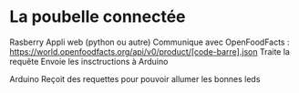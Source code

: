 # La poubelle connectée

Rasberry
    Appli web (python ou autre)
        Communique avec OpenFoodFacts : https://world.openfoodfacts.org/api/v0/product/[code-barre].json
        Traite la requête 
        Envoie les insctructions à Arduino
        

Arduino
    Reçoit des requettes pour pouvoir allumer les bonnes leds

